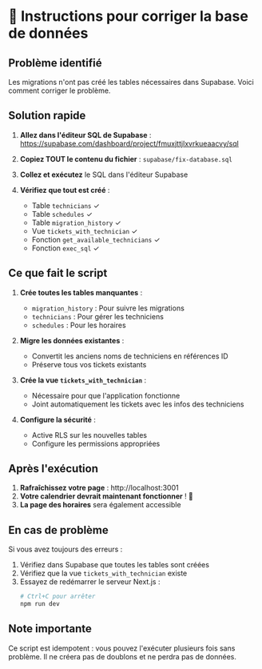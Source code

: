 # 🚨 Instructions pour corriger la base de données

## Problème identifié
Les migrations n'ont pas créé les tables nécessaires dans Supabase. Voici comment corriger le problème.

## Solution rapide

1. **Allez dans l'éditeur SQL de Supabase** :
   https://supabase.com/dashboard/project/fmuxjttjlxvrkueaacvy/sql

2. **Copiez TOUT le contenu du fichier** :
   `supabase/fix-database.sql`

3. **Collez et exécutez** le SQL dans l'éditeur Supabase

4. **Vérifiez que tout est créé** :
   - Table `technicians` ✓
   - Table `schedules` ✓
   - Table `migration_history` ✓
   - Vue `tickets_with_technician` ✓
   - Fonction `get_available_technicians` ✓
   - Fonction `exec_sql` ✓

## Ce que fait le script

1. **Crée toutes les tables manquantes** :
   - `migration_history` : Pour suivre les migrations
   - `technicians` : Pour gérer les techniciens
   - `schedules` : Pour les horaires

2. **Migre les données existantes** :
   - Convertit les anciens noms de techniciens en références ID
   - Préserve tous vos tickets existants

3. **Crée la vue `tickets_with_technician`** :
   - Nécessaire pour que l'application fonctionne
   - Joint automatiquement les tickets avec les infos des techniciens

4. **Configure la sécurité** :
   - Active RLS sur les nouvelles tables
   - Configure les permissions appropriées

## Après l'exécution

1. **Rafraîchissez votre page** : http://localhost:3001
2. **Votre calendrier devrait maintenant fonctionner** ! 🎉
3. **La page des horaires** sera également accessible

## En cas de problème

Si vous avez toujours des erreurs :

1. Vérifiez dans Supabase que toutes les tables sont créées
2. Vérifiez que la vue `tickets_with_technician` existe
3. Essayez de redémarrer le serveur Next.js :
   ```bash
   # Ctrl+C pour arrêter
   npm run dev
   ```

## Note importante

Ce script est idempotent : vous pouvez l'exécuter plusieurs fois sans problème. Il ne créera pas de doublons et ne perdra pas de données.